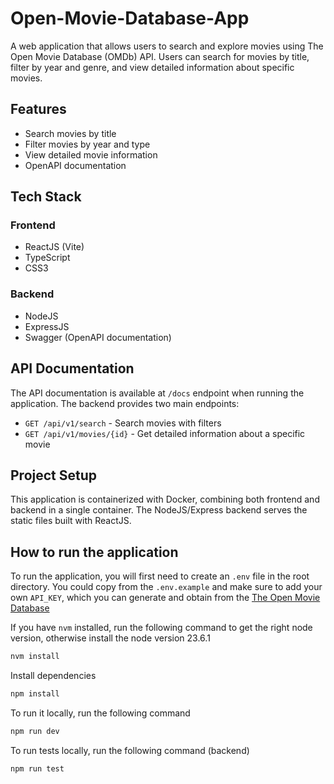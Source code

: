 # Open-Movie-Database-App
A web application that allows users to search and explore movies using The Open Movie Database (OMDb) API. Users can search for movies by title, filter by year and genre, and view detailed information about specific movies.

## Features
- Search movies by title
- Filter movies by year and type
- View detailed movie information
- OpenAPI documentation

## Tech Stack
### Frontend
- ReactJS (Vite)
- TypeScript
- CSS3

### Backend
- NodeJS
- ExpressJS
- Swagger (OpenAPI documentation)

## API Documentation
The API documentation is available at `/docs` endpoint when running the application. The backend provides two main endpoints:
- `GET /api/v1/search` - Search movies with filters
- `GET /api/v1/movies/{id}` - Get detailed information about a specific movie

## Project Setup
This application is containerized with Docker, combining both frontend and backend in a single container. The NodeJS/Express backend serves the static files built with ReactJS.


## How to run the application
To run the application, you will first need to create an `.env` file in the root directory.
You could copy from the `.env.example` and make sure to add your own `API_KEY`, which you can generate and obtain from the [The Open Movie Database](https://www.omdbapi.com/)

If you have `nvm` installed, run the following command to get the right node version, otherwise install the node version 23.6.1

```bash
nvm install
```

Install dependencies
```bash
npm install
```

To run it locally, run the following command

```bash
npm run dev
```

To run tests locally, run the following command (backend)


```bash
npm run test
```